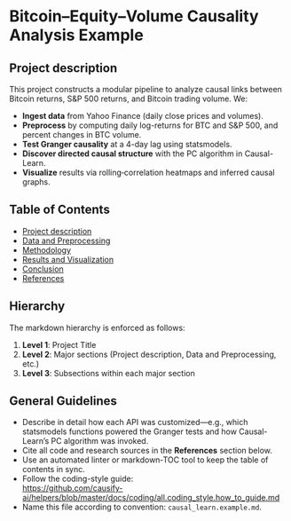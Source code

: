 # Bitcoin–Equity–Volume Causality Analysis Example

## Project description
This project constructs a modular pipeline to analyze causal links between Bitcoin returns, S&P 500 returns, and Bitcoin trading volume. We:
- **Ingest data** from Yahoo Finance (daily close prices and volumes).
- **Preprocess** by computing daily log-returns for BTC and S&P 500, and percent changes in BTC volume.
- **Test Granger causality** at a 4-day lag using statsmodels.
- **Discover directed causal structure** with the PC algorithm in Causal-Learn.
- **Visualize** results via rolling‐correlation heatmaps and inferred causal graphs.

## Table of Contents
- [Project description](#project-description)  
- [Data and Preprocessing](#data-and-preprocessing)  
- [Methodology](#methodology)  
- [Results and Visualization](#results-and-visualization)  
- [Conclusion](#conclusion)  
- [References](#references)  

## Hierarchy
The markdown hierarchy is enforced as follows:
1. **Level 1**: Project Title  
2. **Level 2**: Major sections (Project description, Data and Preprocessing, etc.)  
3. **Level 3**: Subsections within each major section  

## General Guidelines
- Describe in detail how each API was customized—e.g., which statsmodels functions powered the Granger tests and how Causal-Learn’s PC algorithm was invoked.  
- Cite all code and research sources in the **References** section below.  
- Use an automated linter or markdown‐TOC tool to keep the table of contents in sync.  
- Follow the coding-style guide:  
  https://github.com/causify-ai/helpers/blob/master/docs/coding/all.coding_style.how_to_guide.md  
- Name this file according to convention: `causal_learn.example.md`.  
